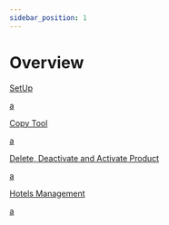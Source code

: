 ```yaml
---
sidebar_position: 1
---
```


# Overview


<div className="shortcuts-overview">
    <div className="shortcuts-overview__content">
        <a className="item" href="set-up">
            <icon icon="fa-brands fa-github" size="lg" />
            <p className="item__title">SetUp</p>
            <p className="item__subtitle">a</p>
        </a>
        <a className="item" href="copy-tool">
            <icon icon="fa-brands fa-github" size="lg" />
            <p className="item__title">Copy Tool</p>
            <p className="item__subtitle">a</p>
        </a>
        <a className="item" href="delete-deactivate-activate">
            <icon icon="fa-brands fa-github" size="lg" />
            <p className="item__title">Delete, Deactivate and Activate Product</p>
            <p className="item__subtitle">a</p>
        </a>
        <a className="item" href="hotels-management">
            <icon icon="fa-brands fa-github" size="lg" />
            <p className="item__title">Hotels Management</p>
            <p className="item__subtitle">a</p>
        </a>
    </div> 
</div>